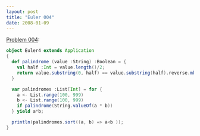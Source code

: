 ```yaml
---
layout: post
title: "Euler 004"
date: 2008-01-09
---
```


[Problem 004]\:

```scala
object Euler4 extends Application
{
  def palindrome (value :String) :Boolean = {
    val half :Int = value.length()/2;
    return value.substring(0, half) == value.substring(half).reverse.mkString("","","");
  }

  var palindromes :List[Int] = for {
    a <- List.range(100, 999)
    b <- List.range(100, 999)
    if palindrome(String.valueOf(a * b))
  } yield a*b;

  println(palindromes.sort((a, b) => a<b ));
}
```

[Problem 004]: http://projecteuler.net/index.php?section=problems&id=4
